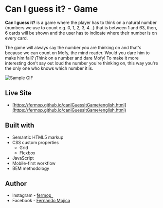 # Can I guess it? - Game

**Can I guess it?** is a game where the player has to think on a natural number (numbers we use to count e.g. 0, 1, 2, 3, 4…) that is between 1 and 63, then, 6 cards will be shown and the user has to indicate where their number is on every card.

The game will always say the number you are thinking on and that's because we can count on Mofy, the mind reader. Would you dare him to make him fail? ¡Think on a number and dare Mofy! To make it more interesting don't say out loud the number you're thinking on, this way you're the only one who knows which number it is.

![Sample GIF](./assets/video/sample.gif)

## Live Site
- [https://fermop.github.io/canIGuessItGame/english.html](https://fermop.github.io/canIGuessItGame/english.html)

## Built with
- Semantic HTML5 markup
- CSS custom properties
  - Grid
  - Flexbox
- JavaScript
- Mobile-first workflow
- BEM methodology

## Author

- Instagram - [fermop_](https://www.instagram.com/fermop_/)
- Facebook - [Fernando Mojica](https://www.facebook.com/fernando.mojica.758737/)